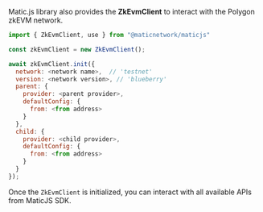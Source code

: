 
Matic.js library also provides the **ZkEvmClient** to interact with the Polygon zkEVM network.

```js
import { ZkEvmClient, use } from "@maticnetwork/maticjs"

const zkEvmClient = new ZkEvmClient();

await zkEvmClient.init({
  network: <network name>,  // 'testnet'
  version: <network version>, // 'blueberry'
  parent: {
    provider: <parent provider>,
    defaultConfig: {
      from: <from address>
    }
  },
  child: {
    provider: <child provider>,
    defaultConfig: {
      from: <from address>
    }
  }
});
```

Once the `ZkEvmClient` is initialized, you can interact with all available APIs from MaticJS SDK.
